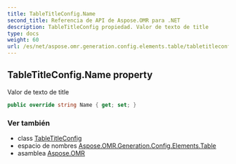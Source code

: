 ```yaml
---
title: TableTitleConfig.Name
second_title: Referencia de API de Aspose.OMR para .NET
description: TableTitleConfig propiedad. Valor de texto de title
type: docs
weight: 60
url: /es/net/aspose.omr.generation.config.elements.table/tabletitleconfig/name/
---
```

## TableTitleConfig.Name property

Valor de texto de title

```csharp
public override string Name { get; set; }
```

### Ver también

* class [TableTitleConfig](../)
* espacio de nombres [Aspose.OMR.Generation.Config.Elements.Table](../../tabletitleconfig/)
* asamblea [Aspose.OMR](../../../)


